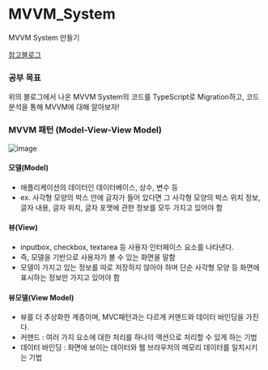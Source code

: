 # MVVM_System

MVVM System 만들기

[참고블로그](https://junilhwang.github.io/TIL/CodeSpitz/Object-Oriented-Javascript/02-MVVM/#role-design)

### 공부 목표

위의 블로그에서 나온 MVVM System의 코드를 TypeScript로 Migration하고, 코드 분석을 통해 MVVM에 대해 알아보자!

### MVVM 패턴 (Model-View-View Model)

![image](https://user-images.githubusercontent.com/82202370/261467552-40b57bd0-ce39-402c-b36f-8954dc8232fa.png)

#### 모델(Model)

- 애플리케이션의 데이터인 데이터베이스, 상수, 변수 등
- ex. 사각형 모양의 박스 안에 글자가 들어 있다면 그 사각형 모양의 박스 위치 정보, 글자 내용, 글자 위치, 글자 포맷에 관한 정보를 모두 가지고 있어야 함

#### 뷰(View)

- inputbox, checkbox, textarea 등 사용자 인터페이스 요소를 나타낸다.
- 즉, 모델을 기반으로 사용자가 볼 수 있는 화면을 말함
- 모델이 가지고 있는 정보를 따로 저장하지 않아야 하며 단순 사각형 모양 등 화면에 표시하는 정보만 가지고 있어야 함

#### 뷰모델(View Model)

- 뷰를 더 추상화한 계층이며, MVC패턴과는 다르게 커맨드와 데이터 바인딩을 가진다.
- 커맨드 : 여러 가지 요소에 대한 처리를 하나의 액션으로 처리할 수 있게 하는 기법
- 데이터 바인딩 : 화면에 보이는 데이터와 웹 브라우저의 메모리 데이터를 일치시키는 기법
